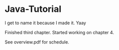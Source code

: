 # Java-Tutorial
I get to name it because I made it. Yaay

Finished third chapter. Started working on chapter 4.

See overview.pdf for schedule.
